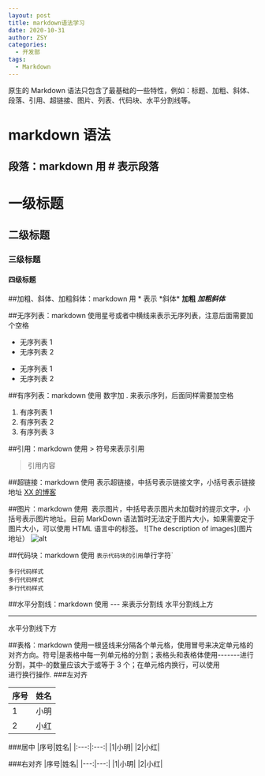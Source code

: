 ```yaml
---
layout: post
title: markdown语法学习
date: 2020-10-31
author: ZSY
categories:
  - 开发部
tags:
  - Markdown
---
```


原生的 Markdown 语法只包含了最基础的一些特性，例如：标题、加粗、斜体、段落、引用、超链接、图片、列表、代码块、水平分割线等。

# markdown 语法

## 段落：markdown 用 # 表示段落

# 一级标题

## 二级标题

### 三级标题

#### 四级标题

##加粗、斜体、加粗斜体：markdown 用 * 表示
*斜体\*
**加粗**
**_加粗斜体_**

##无序列表：markdown 使用星号或者中横线来表示无序列表，注意后面需要加个空格

- 无序列表 1
- 无序列表 2

* 无序列表 1
* 无序列表 2

##有序列表：markdown 使用 数字加 . 来表示序列，后面同样需要加空格

1.  有序列表 1
2.  有序列表 2
3.  有序列表 3

##引用：markdown 使用 > 符号来表示引用

> 引用内容

##超链接：markdown 使用 []() 表示超链接，中括号表示链接文字，小括号表示链接地址
[XX 的博客](http://www.XX.me)

##图片：markdown 使用 ![]() 表示图片，中括号表示图片未加载时的提示文字，小括号表示图片地址。目前 MarkDown 语法暂时无法定于图片大小，如果需要定于图片大小，可以使用 HTML 语言中的<img>标签。
![The description of images](图片地址）
<img scr="" width="" height="" alt="alt"/>

##代码块：markdown 使用 `表示代码块的引用`单行字符`

```
多行代码样式
多行代码样式
多行代码样式
```

##水平分割线：markdown 使用 --- 来表示分割线
水平分割线上方

---

水平分割线下方

##表格：markdown 使用一根竖线来分隔各个单元格，使用冒号来决定单元格的对齐方向。符号|是表格中每一列单元格的分割；表格头和表格体使用-------进行分割，其中-的数量应该大于或等于 3 个；在单元格内换行，可以使用<br/>进行换行操作. ###左对齐

| 序号 | 姓名 |
| :--- | :--- |
| 1    | 小明 |
| 2    | 小红 |

###居中
|序号|姓名|
|:---:|:---:|
|1|小明|
|2|小红|

###右对齐
|序号|姓名|
|---:|---:|
|1|小明|
|2|小红|

